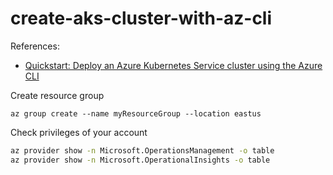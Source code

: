 # create-aks-cluster-with-az-cli

References:

* [Quickstart: Deploy an Azure Kubernetes Service cluster using the Azure CLI](https://docs.microsoft.com/es-es/azure/aks/kubernetes-walkthrough?source=docs)


Create resource group

```
az group create --name myResourceGroup --location eastus
```

Check privileges of your account

```bash
az provider show -n Microsoft.OperationsManagement -o table
az provider show -n Microsoft.OperationalInsights -o table
```